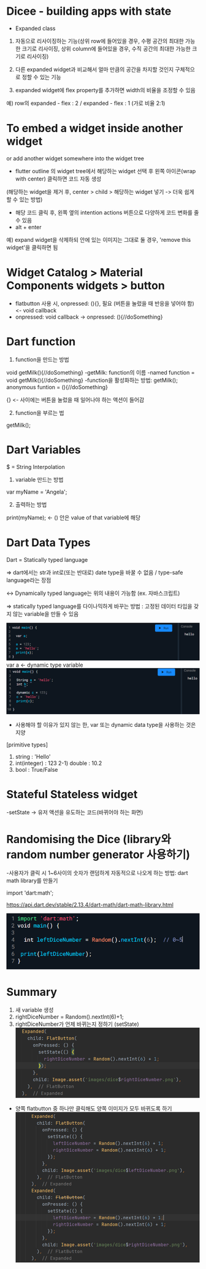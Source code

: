 # Dicee - building apps with state

* Expanded class

1) 자동으로 리사이징하는 기능(상위 row에 들어있을 경우, 수평 공간의 최대한 가능한 크기로 리사이징, 상위 column에 들어있을 경우, 수직 공간의 최대한 가능한 크기로 리사이징)

2) 다른 expanded widget과 비교해서 얼마 만큼의 공간을 차지할 것인지 구체적으로 정할 수 있는 기능

3) expanded widget에 flex property를 추가하면 width의 비율을 조정할 수 있음

예) row의 expanded - flex : 2 / expanded - flex : 1 (가로 비율 2:1)

# To embed a widget inside another widget 
or add another widget somewhere into the widget tree

* flutter outline 의 widget tree에서 해당하는 widget 선택 후 왼쪽 아이콘(wrap with center) 클릭하면 코드 자동 생성

(해당하는 widget을 제거 후, center > child > 해당하는 widget 넣기 -> 더욱 쉽게 할 수 있는 방법)

* 해당 코드 클릭 후, 왼쪽 옆의 intention actions 버튼으로 다양하게 코드 변화를 줄 수 있음
* alt + enter
    
예) expand widget을 삭제하되 안에 있는 이미지는 그대로 둘 경우, 'remove this widget'을 클릭하면 됨

# Widget Catalog > Material Components widgets > button 

* flatbutton 사용 시, onpressed: (){}, 필요 (버튼을 눌렀을 때 반응을 넣어야 함) <- void callback
* onpressed: void callback 
  -> onpressed: (){//doSomething}

# Dart function

1) function을 만드는 방법

void getMilk(){//doSomething}
-getMilk: function의 이름
-named function = void getMilk(){//doSomething}
-function을 활성화하는 방법: getMilk();
anonymous funtion = (){//doSomething}

{} <- 사이에는 버튼을 눌렀을 때 일어나야 하는 액션이 들어감

2) function을 부르는 법

getMilk();

# Dart Variables

$ = String Interpolation

1) variable 만드는 방법 
   
var myName = 'Angela';

2) 출력하는 방법
   
print(myName); <- () 안은 value of that variable에 해당

# Dart Data Types

Dart = Statically typed language

=> dart에서는 str과 int로(또는 반대로) date type을 바꿀 수 없음 / type-safe language라는 장점

<-> Dynamically typed language는 위의 내용이 가능함 (ex. 자바스크립트)

=> statically typed language를 다이나믹하게 바꾸는 방법
: 고정된 데이터 타입을 갖지 않는 variable을 만들 수 있음

![img_1.png](img_1.png)
var a <- dynamic type variable
![img_2.png](img_2.png)

* 사용해야 할 이유가 있지 않는 한, var 또는 dynamic data type을 사용하는 것은 지양 

[primitive types]
1) string : 'Hello'
2) int(integer) : 123
2-1) double : 10.2
3) bool : True/False

# Stateful Stateless widget
-setState -> 유저 액션을 유도하는 코드(바뀌어야 하는 화면)

# Randomising the Dice (library와 random number generator 사용하기)
-사용자가 클릭 시 1~6사이의 숫자가 랜덤하게 자동적으로 나오게 하는 방법:
dart math library를 만들기

import 'dart:math';

https://api.dart.dev/stable/2.13.4/dart-math/dart-math-library.html

![img_3.png](img_3.png)

# Summary
1) 새 variable 생성
2) rightDiceNumber = Random().nextInt(6)+1;
3) rightDiceNumber가 언제 바뀌는지 정하기 (setState)
![img_4.png](img_4.png)

* 양쪽 flatbutton 중 하나만 클릭해도 양쪽 이미지가 모두 바뀌도록 하기
![img_5.png](img_5.png)